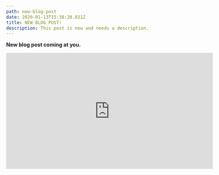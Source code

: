 ```yaml
---
path: new-blog-post
date: 2020-01-13T15:38:20.831Z
title: NEW BLOG POST!
description: This post is new and needs a description.
---
```

**New blog post coming at you.**



<iframe width="560" height="315" src="https://www.youtube.com/embed/JeTqxCJC56Q" frameborder="0" allow="accelerometer; autoplay; encrypted-media; gyroscope; picture-in-picture" allowfullscreen></iframe>
